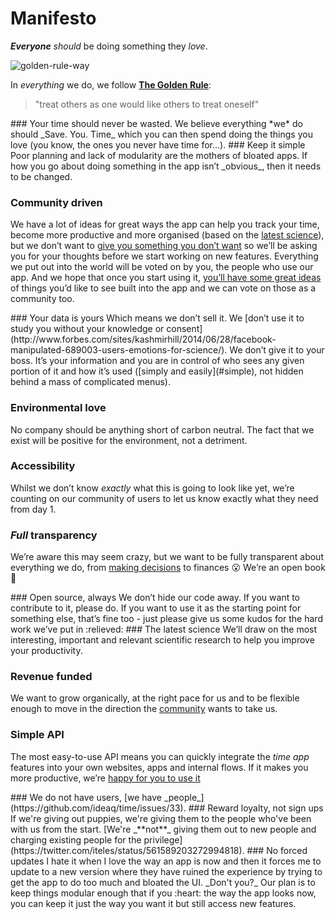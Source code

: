 # Manifesto

***Everyone*** *should* be doing something they *love*.

![golden-rule-way](https://cloud.githubusercontent.com/assets/194400/9929013/f3825e66-5d21-11e5-98eb-0d51b9094368.jpg)

In *everything* we do, we follow [**The Golden Rule**](https://en.wikipedia.org/wiki/Golden_Rule):

> "treat others as one would like others to treat oneself"

<a name="never-waste-time"/>
### Your time should never be wasted.
 We believe everything *we* do should _Save. You. Time_ which you can then spend doing the things you love (you know, the ones you never have time for...).    

 <a name="simple"/>
### Keep it simple
 Poor planning and lack of modularity are the mothers of bloated apps. If how you go about doing something in the app isn’t _obvious_, then it needs to be changed.

### Community driven
We have a lot of ideas for great ways the app can help you track your time, become more productive and more organised (based on the [latest science](#latest-science)), but we don’t want to [give you something you don’t want](#no-forced-updates) so we’ll be asking you for your thoughts before we start working on new features. Everything we put out into the world will be voted on by you, the people who use our app. And we hope that once you start using it, [you’ll have some great ideas](http://web.mit.edu/evhippel/www/democ1.htm) of things you’d like to see built into the app and we can vote on those as a community too.

<a name="no-selling-data"/>
### Your data is yours
 Which means we don’t sell it. We [don’t use it to study you without your knowledge or consent](http://www.forbes.com/sites/kashmirhill/2014/06/28/facebook-manipulated-689003-users-emotions-for-science/). We don’t give it to your boss. It’s your information and you are in control of who sees any given portion of it and how it’s used ([simply and easily](#simple), not hidden behind a mass of complicated menus).
<a name="community"/>

### Environmental love
 No company should be anything short of carbon neutral. The fact that we exist will be positive for the environment, not a detriment.

### Accessibility
Whilst we don’t know _exactly_ what this is going to look like yet, we’re counting on our community of users to let us know exactly what they need from day 1.

### _Full_ transparency
We’re aware this may seem crazy, but we want to be fully transparent about everything we do, from [making decisions](#community) to finances :open_mouth: We’re an open book :book:

<a name="OS"/>
### Open source, always
We don’t hide our code away. If you want to contribute to it, please do. If you want to use it as the starting point for something else, that’s fine too - just please give us some kudos for the hard work we’ve put in :relieved:

<a name="latest-science"/>
### The latest science
We’ll draw on the most interesting, important and relevant scientific research to help you improve your productivity.

### Revenue funded
We want to grow organically, at the right pace for us and to be flexible enough to move in the direction the [community](#community) wants to take us.

### Simple API
The most easy-to-use API means you can quickly integrate the _time app_ features into your own websites, apps and internal flows. If it makes you more productive, we’re [happy for you to use it](#OS)

<a name="people-not-users"/>
### We do not have users, [we have _people_](https://github.com/ideaq/time/issues/33).

<a name="loyalty-first"/>
### Reward loyalty, not sign ups
If we're giving out puppies, we're giving them to the people who've been with us from the start. [We're _**not**_ giving them out to new people and charging existing people for the privilege](https://twitter.com/iteles/status/561589203272994818).

<a name="no-forced-updates"/>
### No forced updates
I hate it when I love the way an app is now and then it forces me to update to a new version where they have ruined the experience by trying to get the app to do too much and bloated the UI. _Don't you?_ Our plan is to keep things modular enough that if you :heart: the way the app looks now, you can keep it just the way you want it but still access new features.
